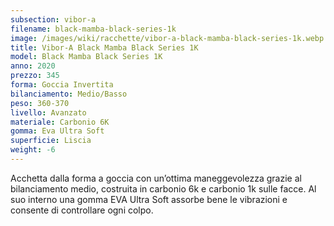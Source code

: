 ```yaml
---
subsection: vibor-a
filename: black-mamba-black-series-1k
image: /images/wiki/racchette/vibor-a-black-mamba-black-series-1k.webp
title: Vibor-A Black Mamba Black Series 1K
model: Black Mamba Black Series 1K
anno: 2020
prezzo: 345
forma: Goccia Invertita
bilanciamento: Medio/Basso
peso: 360-370
livello: Avanzato
materiale: Carbonio 6K
gomma: Eva Ultra Soft
superficie: Liscia
weight: -6
---
```

Acchetta dalla forma a goccia con un’ottima maneggevolezza grazie al bilanciamento medio, costruita in carbonio 6k e carbonio 1k sulle facce. Al suo interno una gomma EVA Ultra Soft assorbe bene le vibrazioni e consente di controllare ogni colpo.